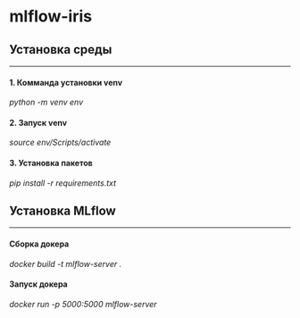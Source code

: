 # mlflow-iris

## Установка среды
---
#### 1. Комманда установки venv
_python -m venv env_
#### 2. Запуск venv
_source env/Scripts/activate_
#### 3. Установка пакетов
_pip install -r requirements.txt_

## Установка MLflow
---
#### Сборка докера
_docker build -t mlflow-server ._
#### Запуск докера
_docker run -p 5000:5000  mlflow-server_